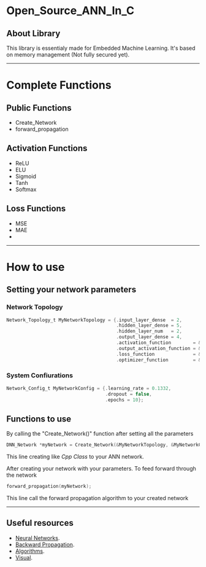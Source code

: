 # Open_Source_ANN_In_C
## About Library
This library is essentialy made for Embedded Machine Learning. It's based on memory management (Not fully secured yet).
____

# Complete Functions
## Public Functions
* Create_Network
* forward_propagation

## Activation Functions
* ReLU
* ELU
* Sigmoid
* Tanh
* Softmax

## Loss Functions
* MSE
* MAE
*
____

# How to use
## Setting your network parameters
### Network Topology
```C
Network_Topology_t MyNetworkTopology = {.input_layer_dense  = 2, 
                                        .hidden_layer_dense = 5,
                                        .hidden_layer_num   = 2,
                                        .output_layer_dense = 4,
                                        .activation_function        = &ELU,
                                        .output_activation_function = &SoftMax,
                                        .loss_function              = &MSE,
                                        .optimizer_function         = &GradientDescent};
```
### System Confiurations
```C
Network_Config_t MyNetworkConfig = {.learning_rate = 0.1332,
                                    .dropout = false,
                                    .epochs = 10};
```

## Functions to use
By calling the "Create_Network()" function after setting all the parameters
```C
DNN_Network *myNetwork = Create_Network(&MyNetworkTopology, &MyNetworkConfig);
```
This line creating like _Cpp Class_  to your ANN network.

After creating your network with your parameters. To feed forward through the network
```C
forward_propagation(myNetwork);
```
This line call the forward propagation algorithm to your created network

____
## Useful resources
* [Neural Networks](https://www.youtube.com/watch?v=Ih5Mr93E-2c&t=2910s).
* [Backward Propagation](https://www.youtube.com/watch?v=nz3NYD73H6E).
* [Algorithms](https://rimstar.org/science_electronics_projects/backpropagation_neural_network_software_3_layer.htm).
* [Visual](https://playground.tensorflow.org/#activation=tanh&batchSize=10&dataset=circle&regDataset=reg-plane&learningRate=0.03&regularizationRate=0&noise=0&networkShape=4,2&seed=0.46243&showTestData=false&discretize=false&percTrainData=50&x=true&y=true&xTimesY=false&xSquared=false&ySquared=false&cosX=false&sinX=false&cosY=false&sinY=false&collectStats=false&problem=classification&initZero=false&hideText=false).

